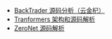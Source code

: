 +   [BackTrader 源码分析（云金杞）](docs/backtrader-yunjinqi/README.md)
+   [Tranformers 架构和源码解析](docs/transformers/README.md)
+   [ZeroNet 源码解析](docs/ZeroNet-ai/README.md)
